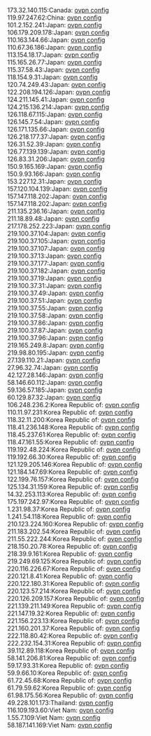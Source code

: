 173.32.140.115:Canada: [ovpn config](vpn/173_32_140_115.ovpn)  
119.97.247.62:China: [ovpn config](vpn/119_97_247_62.ovpn)  
101.2.152.241:Japan: [ovpn config](vpn/101_2_152_241.ovpn)  
106.179.209.178:Japan: [ovpn config](vpn/106_179_209_178.ovpn)  
110.163.144.66:Japan: [ovpn config](vpn/110_163_144_66.ovpn)  
110.67.36.186:Japan: [ovpn config](vpn/110_67_36_186.ovpn)  
113.154.18.17:Japan: [ovpn config](vpn/113_154_18_17.ovpn)  
115.165.26.77:Japan: [ovpn config](vpn/115_165_26_77.ovpn)  
115.37.58.43:Japan: [ovpn config](vpn/115_37_58_43.ovpn)  
118.154.9.31:Japan: [ovpn config](vpn/118_154_9_31.ovpn)  
120.74.249.43:Japan: [ovpn config](vpn/120_74_249_43.ovpn)  
122.208.194.126:Japan: [ovpn config](vpn/122_208_194_126.ovpn)  
124.211.145.41:Japan: [ovpn config](vpn/124_211_145_41.ovpn)  
124.215.136.214:Japan: [ovpn config](vpn/124_215_136_214.ovpn)  
126.118.67.115:Japan: [ovpn config](vpn/126_118_67_115.ovpn)  
126.145.7.54:Japan: [ovpn config](vpn/126_145_7_54.ovpn)  
126.171.135.66:Japan: [ovpn config](vpn/126_171_135_66.ovpn)  
126.218.177.37:Japan: [ovpn config](vpn/126_218_177_37.ovpn)  
126.31.52.39:Japan: [ovpn config](vpn/126_31_52_39.ovpn)  
126.77.139.139:Japan: [ovpn config](vpn/126_77_139_139.ovpn)  
126.83.31.206:Japan: [ovpn config](vpn/126_83_31_206.ovpn)  
150.9.165.169:Japan: [ovpn config](vpn/150_9_165_169.ovpn)  
150.9.93.166:Japan: [ovpn config](vpn/150_9_93_166.ovpn)  
153.227.12.31:Japan: [ovpn config](vpn/153_227_12_31.ovpn)  
157.120.104.139:Japan: [ovpn config](vpn/157_120_104_139.ovpn)  
157.147.118.202:Japan: [ovpn config](vpn/157_147_118_202.ovpn)  
157.147.118.202:Japan: [ovpn config](vpn/157_147_118_202.ovpn)  
211.135.236.16:Japan: [ovpn config](vpn/211_135_236_16.ovpn)  
211.18.89.48:Japan: [ovpn config](vpn/211_18_89_48.ovpn)  
217.178.252.223:Japan: [ovpn config](vpn/217_178_252_223.ovpn)  
219.100.37.104:Japan: [ovpn config](vpn/219_100_37_104.ovpn)  
219.100.37.105:Japan: [ovpn config](vpn/219_100_37_105.ovpn)  
219.100.37.107:Japan: [ovpn config](vpn/219_100_37_107.ovpn)  
219.100.37.13:Japan: [ovpn config](vpn/219_100_37_13.ovpn)  
219.100.37.177:Japan: [ovpn config](vpn/219_100_37_177.ovpn)  
219.100.37.182:Japan: [ovpn config](vpn/219_100_37_182.ovpn)  
219.100.37.19:Japan: [ovpn config](vpn/219_100_37_19.ovpn)  
219.100.37.31:Japan: [ovpn config](vpn/219_100_37_31.ovpn)  
219.100.37.49:Japan: [ovpn config](vpn/219_100_37_49.ovpn)  
219.100.37.51:Japan: [ovpn config](vpn/219_100_37_51.ovpn)  
219.100.37.55:Japan: [ovpn config](vpn/219_100_37_55.ovpn)  
219.100.37.58:Japan: [ovpn config](vpn/219_100_37_58.ovpn)  
219.100.37.86:Japan: [ovpn config](vpn/219_100_37_86.ovpn)  
219.100.37.87:Japan: [ovpn config](vpn/219_100_37_87.ovpn)  
219.100.37.96:Japan: [ovpn config](vpn/219_100_37_96.ovpn)  
219.165.249.8:Japan: [ovpn config](vpn/219_165_249_8.ovpn)  
219.98.80.195:Japan: [ovpn config](vpn/219_98_80_195.ovpn)  
27.139.110.21:Japan: [ovpn config](vpn/27_139_110_21.ovpn)  
27.96.32.74:Japan: [ovpn config](vpn/27_96_32_74.ovpn)  
42.127.28.146:Japan: [ovpn config](vpn/42_127_28_146.ovpn)  
58.146.60.112:Japan: [ovpn config](vpn/58_146_60_112.ovpn)  
59.136.57.185:Japan: [ovpn config](vpn/59_136_57_185.ovpn)  
60.129.87.32:Japan: [ovpn config](vpn/60_129_87_32.ovpn)  
106.248.236.2:Korea Republic of: [ovpn config](vpn/106_248_236_2.ovpn)  
110.11.97.231:Korea Republic of: [ovpn config](vpn/110_11_97_231.ovpn)  
118.32.11.200:Korea Republic of: [ovpn config](vpn/118_32_11_200.ovpn)  
118.41.236.148:Korea Republic of: [ovpn config](vpn/118_41_236_148.ovpn)  
118.45.237.61:Korea Republic of: [ovpn config](vpn/118_45_237_61.ovpn)  
118.47.161.55:Korea Republic of: [ovpn config](vpn/118_47_161_55.ovpn)  
119.192.48.224:Korea Republic of: [ovpn config](vpn/119_192_48_224.ovpn)  
119.192.66.30:Korea Republic of: [ovpn config](vpn/119_192_66_30.ovpn)  
121.129.205.146:Korea Republic of: [ovpn config](vpn/121_129_205_146.ovpn)  
121.184.147.69:Korea Republic of: [ovpn config](vpn/121_184_147_69.ovpn)  
122.199.76.157:Korea Republic of: [ovpn config](vpn/122_199_76_157.ovpn)  
125.134.31.159:Korea Republic of: [ovpn config](vpn/125_134_31_159.ovpn)  
14.32.253.113:Korea Republic of: [ovpn config](vpn/14_32_253_113.ovpn)  
175.197.242.97:Korea Republic of: [ovpn config](vpn/175_197_242_97.ovpn)  
1.231.98.37:Korea Republic of: [ovpn config](vpn/1_231_98_37.ovpn)  
1.241.54.118:Korea Republic of: [ovpn config](vpn/1_241_54_118.ovpn)  
210.123.224.160:Korea Republic of: [ovpn config](vpn/210_123_224_160.ovpn)  
211.183.202.54:Korea Republic of: [ovpn config](vpn/211_183_202_54.ovpn)  
211.55.222.244:Korea Republic of: [ovpn config](vpn/211_55_222_244.ovpn)  
218.150.20.78:Korea Republic of: [ovpn config](vpn/218_150_20_78.ovpn)  
218.39.9.161:Korea Republic of: [ovpn config](vpn/218_39_9_161.ovpn)  
219.249.69.125:Korea Republic of: [ovpn config](vpn/219_249_69_125.ovpn)  
220.116.226.67:Korea Republic of: [ovpn config](vpn/220_116_226_67.ovpn)  
220.121.8.41:Korea Republic of: [ovpn config](vpn/220_121_8_41.ovpn)  
220.122.180.31:Korea Republic of: [ovpn config](vpn/220_122_180_31.ovpn)  
220.123.57.214:Korea Republic of: [ovpn config](vpn/220_123_57_214.ovpn)  
220.126.209.157:Korea Republic of: [ovpn config](vpn/220_126_209_157.ovpn)  
221.139.211.149:Korea Republic of: [ovpn config](vpn/221_139_211_149.ovpn)  
221.147.19.32:Korea Republic of: [ovpn config](vpn/221_147_19_32.ovpn)  
221.156.223.13:Korea Republic of: [ovpn config](vpn/221_156_223_13.ovpn)  
221.160.201.37:Korea Republic of: [ovpn config](vpn/221_160_201_37.ovpn)  
222.118.80.42:Korea Republic of: [ovpn config](vpn/222_118_80_42.ovpn)  
222.232.154.31:Korea Republic of: [ovpn config](vpn/222_232_154_31.ovpn)  
39.112.89.118:Korea Republic of: [ovpn config](vpn/39_112_89_118.ovpn)  
58.141.206.81:Korea Republic of: [ovpn config](vpn/58_141_206_81.ovpn)  
59.17.93.31:Korea Republic of: [ovpn config](vpn/59_17_93_31.ovpn)  
59.9.66.10:Korea Republic of: [ovpn config](vpn/59_9_66_10.ovpn)  
61.72.45.68:Korea Republic of: [ovpn config](vpn/61_72_45_68.ovpn)  
61.79.59.62:Korea Republic of: [ovpn config](vpn/61_79_59_62.ovpn)  
61.98.175.56:Korea Republic of: [ovpn config](vpn/61_98_175_56.ovpn)  
49.228.101.173:Thailand: [ovpn config](vpn/49_228_101_173.ovpn)  
116.109.193.60:Viet Nam: [ovpn config](vpn/116_109_193_60.ovpn)  
1.55.7.109:Viet Nam: [ovpn config](vpn/1_55_7_109.ovpn)  
58.187.141.169:Viet Nam: [ovpn config](vpn/58_187_141_169.ovpn)  

